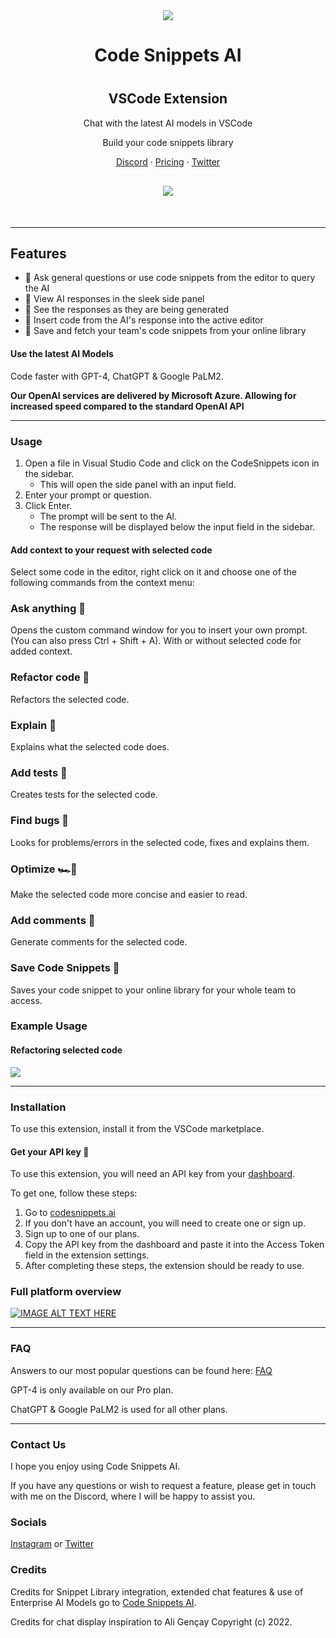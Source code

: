 <div align="center">

<div align="center" style="max-width:60px; margin-top:40px">

![](https://codesnippets.ai/_next/image?url=%2Fassets%2Fimages%2Flogo-mini.png&w=640&q=75)

</div>

# **Code Snippets AI**

<div style="margin-top:40px">

## VSCode Extension

Chat with the latest AI models in VSCode

Build your code snippets library

[Discord](https://discord.gg/GVg7Xx5QVw) · [Pricing](https://codesnippets.ai/pricing) · [Twitter](https://twitter.com/codesnippets_ai)

<div style="margin-top:30px;margin-bottom:50px;border-radius:30px;">

![](https://codesnippets.ai/_next/image?url=%2Fassets%2Fimages%2FRefactorNew.gif&w=1920&q=75)

</div>
</div>
</div>

---

## Features

- 🙋 Ask general questions or use code snippets from the editor to query the AI
- 🔬 View AI responses in the sleek side panel
- 👀 See the responses as they are being generated
- 📝 Insert code from the AI's response into the active editor
- 💾 Save and fetch your team's code snippets from your online library

#### Use the latest AI Models

Code faster with GPT-4, ChatGPT & Google PaLM2.

**Our OpenAI services are delivered by Microsoft Azure. Allowing for increased speed compared to the standard OpenAI API**

---

### Usage

1. Open a file in Visual Studio Code and click on the CodeSnippets icon in the sidebar.
   - This will open the side panel with an input field.
2. Enter your prompt or question.
3. Click Enter.
   - The prompt will be sent to the AI.
   - The response will be displayed below the input field in the sidebar.

#### Add context to your request with selected code

Select some code in the editor, right click on it and choose one of the following commands from the context menu:

### Ask anything 💭

Opens the custom command window for you to insert your own prompt. (You can also press Ctrl + Shift + A). With or without selected code for added context.

### Refactor code 🔧

Refactors the selected code.

### Explain 💁

Explains what the selected code does.

### Add tests 🧪

Creates tests for the selected code.

### Find bugs 🔎

Looks for problems/errors in the selected code, fixes and explains them.

### Optimize 🏎️💨

Make the selected code more concise and easier to read.

### Add comments 📖

Generate comments for the selected code.

### Save Code Snippets 💾

Saves your code snippet to your online library for your whole team to access.

### Example Usage

#### Refactoring selected code

![](https://codesnippets.ai/_next/image?url=%2Fassets%2Fimages%2FRefactorNew.gif&w=1920&q=75)

---

### Installation

To use this extension, install it from the VSCode marketplace.

#### Get your API key 🔑

To use this extension, you will need an API key from your [dashboard](https://codesnippets.ai/).

To get one, follow these steps:

1. Go to [codesnippets.ai](https://codesnippets.ai/)
2. If you don't have an account, you will need to create one or sign up.
3. Sign up to one of our plans.
4. Copy the API key from the dashboard and paste it into the Access Token field in the extension settings.
5. After completing these steps, the extension should be ready to use.

<div style="width:100%">

### Full platform overview

[![IMAGE ALT TEXT HERE](https://img.youtube.com/vi/ORs6GJd1XZY/0.jpg)](https://www.youtube.com/watch?v=ORs6GJd1XZY)

</div>

---

### FAQ

Answers to our most popular questions can be found here: [FAQ](https://codesnippets.ai/faq)

GPT-4 is only available on our Pro plan.

ChatGPT & Google PaLM2 is used for all other plans.

---

### Contact Us

I hope you enjoy using Code Snippets AI.

If you have any questions or wish to request a feature, please get in touch with me on the Discord, where I will be happy to assist you.

### Socials

[Instagram](https://instagram.com/codesnippets.ai) or [Twitter](https://twitter.com/codesnippets_ai)

### Credits

Credits for Snippet Library integration, extended chat features & use of Enterprise AI Models go to [Code Snippets AI](https://codesnippets.ai/).

Credits for chat display inspiration to Ali Gençay Copyright (c) 2022.
